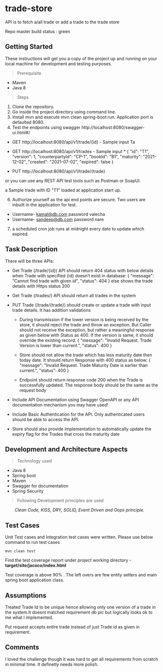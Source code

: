 # trade-store

API is to fetch a/all trade or add a trade to the trade store

Repo master build status : green

## Getting Started

These instructions will get you a copy of the project up and running on your local machine for development and testing purposes.

> Prerequisite

* Maven
* Java 8

> Steps

1. Clone the repository.
2. Go inside the project directory using command line.
3. Install mvn and execute mvn clean spring-boot:run. Application port is defaulted 8080.
4. Test the endpoints using swagger http://localhost:8080/swagger-ui.html#/

* GET http://localhost:8080/api/v1/trade/{id}  - Sample input Ta
* GET http://localhost:8080/api/v1/trades - Sample input * {
  "id": "T1",
  "version": 1,
  "counterpartyId": "CP-1",
  "bookId": "B1",
  "maturity": "2021-12-02",
  "created": "2021-07-02",
  "expired": false }

* PUT http://localhost:8080/api/v1/trade/{trade}

or you can use any REST API test tools such as Postman or SoapUI.

a Sample trade with ID "T1" loaded at application start up.

6) Authorize yourself as the api end points are secure. Two users are inbuilt in the application for test.

* Username- kamal@db.com password valecha
* Username- sandeep@db.com password nare

7) a scheduled cron job runs at midnight every date to update which expired.

## Task Description

There will be three APIs:

* Get Trade (/trade/{id}) API should return 404 status with below details when Trade with specified {id} doesn’t exist in database:
  {
  "message": "Cannot find trade with given id",
  "status": 404 } else shows the trade details with Https status 200


* Get Trade (/trades/) API should return all trades in the system
* PUT Trade (/trade/{trade}) should create or update a trade with input trade details. It has addition validations

  * During transmission if the lower version is being received by the store, it should reject the trade and throw an exception. But Caller should not receive the exception, but rather a meaningful
    response as given below with Status as 400. If the version is same, it should override the existing record. {
    "message": "Invalid Request. Trade Version is lower than current.",
    "status": 400 }

  * Store should not allow the trade which has less maturity date then today date. It should return Response with 400 status as below:
    {
    "message": "Invalid Request. Trade Maturity Date is earlier than current.",
    "status": 400 }

  * Endpoint should return response code 200 when the Trade is successfully updated. The response body should be the same as the request body

* Include API Documentation using Swagger OpenAPI or any API documentation mechanism you may have used!

* Include Basic Authentication for the API. Only authenticated users should be able to access the API.

* Store should also provide implementation to automatically update the expiry flag for the Trades that cross the maturity date

## Development and Architecture Aspects

> Technology used

* Java 8
* Spring boot
* Maven
* Swagger for documentation
* Spring Security

> Following Development principles are used

<I>&nbsp;&nbsp;&nbsp;&nbsp;&nbsp;&nbsp;&nbsp;&nbsp;Clean Code, KISS, DRY, SOLID, Event Driven and Oops principle.</I>

## Test Cases

Unit Test cases and Integration test cases were written. Please use below command to run test cases

```
mvn clean test
```

Find the test coverage report under project working directory - **target/site/jacoco/index.html**

Test coverage is above 90% . The left overs are few entity setters and main spring boot application class.

## Assumptions

Treated Trade Id to be unique hence allowing only one version of a trade in the system.It doesnt matched requirement db pic but logically looks ok to me what I implemented.

Put request accepts entire trade instead of just Trade id as given in requirement.

## Comments

I loved the challenge though it was hard to get all requirements from scratch in minimal time. It definetly needs more polish. 
